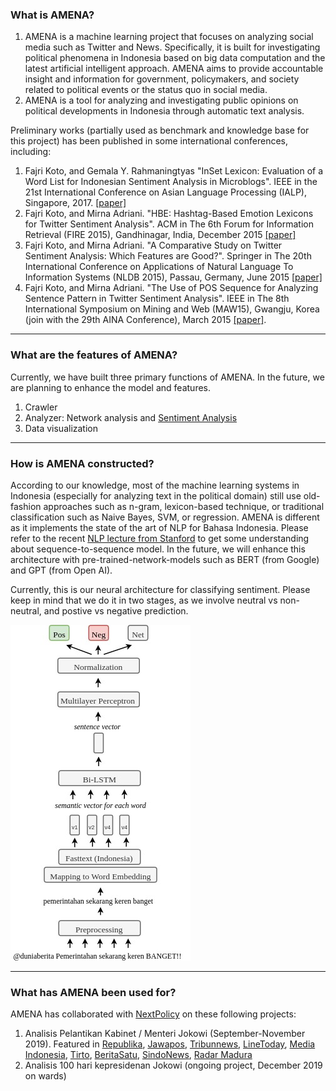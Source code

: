 ### What is AMENA?

1. AMENA is a machine learning project that focuses on analyzing social media such as Twitter and News. Specifically, it is built for investigating political phenomena in Indonesia based on big data computation and the latest artificial intelligent approach. AMENA aims to provide accountable insight and information for government, policymakers, and society related to political events or the status quo in social media.
2. AMENA is a tool for analyzing and investigating public opinions on political developments in Indonesia through automatic text analysis.

Preliminary works (partially used as benchmark and knowledge base for this project) has been published in some international conferences, including:
1. Fajri Koto, and Gemala Y. Rahmaningtyas "InSet Lexicon: Evaluation of a Word List for Indonesian Sentiment Analysis in Microblogs". IEEE in the 21st International Conference on Asian Language Processing (IALP), Singapore, 2017. [[paper]](https://ieeexplore.ieee.org/abstract/document/8300625)
2. Fajri Koto, and Mirna Adriani. "HBE: Hashtag-Based Emotion Lexicons for Twitter Sentiment Analysis". ACM in The 6th Forum for Information Retrieval (FIRE 2015), Gandhinagar, India, December 2015 [[paper]](http://dl.acm.org/citation.cfm?id=2838718)
3. Fajri Koto, and Mirna Adriani. "A Comparative Study on Twitter Sentiment Analysis: Which Features are Good?". Springer in The 20th International Conference on Applications of Natural Language To Information Systems (NLDB 2015), Passau, Germany, June 2015 [[paper]](https://link.springer.com/chapter/10.1007/978-3-319-19581-0_46)
4. Fajri Koto, and Mirna Adriani. "The Use of POS Sequence for Analyzing Sentence Pattern in Twitter Sentiment Analysis". IEEE in The 8th International Symposium on Mining and Web (MAW15), Gwangju, Korea (join with the 29th AINA Conference), March 2015 [[paper]](https://ieeexplore.ieee.org/abstract/document/7096234).

---

### What are the features of AMENA?

Currently, we have built three primary functions of AMENA. In the future, we are planning to enhance the model and features.
1. Crawler 
2. Analyzer: Network analysis and [Sentiment Analysis](https://en.wikipedia.org/wiki/Sentiment_analysis)
3. Data visualization

---

### How is AMENA constructed?

According to our knowledge, most of the machine learning systems in Indonesia (especially for analyzing text in the political domain) still use old-fashion approaches such as n-gram, lexicon-based technique, or traditional classification such as Naive Bayes, SVM, or regression. AMENA is different as it implements the state of the art of NLP for Bahasa Indonesia. Please refer to the recent [NLP lecture from Stanford](https://nlp.stanford.edu/~johnhew/public/14-seq2seq.pdf) to get some understanding about sequence-to-sequence model. In the future, we will enhance this architecture with pre-trained-network-models such as BERT (from Google) and GPT (from Open AI).

Currently, this is our neural architecture for classifying sentiment. Please keep in mind that we do it in two stages, as we involve neutral vs non-neutral, and postive vs negative prediction.


<img src="images/arch.jpg?raw=true"/>

---

### What has AMENA been used for?

AMENA has collaborated with [NextPolicy](https://nextpolicy.org/) on these following projects:

1. Analisis Pelantikan Kabinet / Menteri Jokowi (September-November 2019). Featured in [Republika](https://nasional.republika.co.id/berita/q1bk5x377/survei-ungkap-nadiem-dapat-perhatian-tertinggi-di-kabinet), [Jawapos](https://www.jawapos.com/nasional/21/11/2019/gebrakan-mendikbud-nadiem-makarim-paling-ditunggu-netizen/), [Tribunnews](https://m.tribunnews.com/images/regional/view/1823297/diskusi-kabinet-jokowi-dan-maruf-amin-di-mata-publik), [LineToday](https://today.line.me/id/pc/article/Survei+Next+Policy+Mendikbud+Raih+Perhatian+Tertinggi+Warganet-o3qQ2j), [Media Indonesia](https://m.mediaindonesia.com/amp/amp_detail/273078-survei-next-policy-mendikbud-raih-perhatian-tertinggi-warganet), [Tirto](https://www.beritasatu.com/politik/586662/next-policy-netizen-masih-tunggu-terobosan-nadiem-makarim), [BeritaSatu](https://www.beritasatu.com/politik/586662/next-policy-netizen-masih-tunggu-terobosan-nadiem-makarim), [SindoNews](https://autotekno.sindonews.com/newsread/1461081/207/momentum-nadiem-makarim-jadi-paling-banyak-jadi-perhatian-milenial-1574329284), [Radar Madura](https://www.radarmadura.id/nasional/gebrakan-mendikbud-nadiem-makarim-paling-ditunggu-netizen/amp/)
2. Analisis 100 hari kepresidenan Jokowi (ongoing project, December 2019 on wards)

